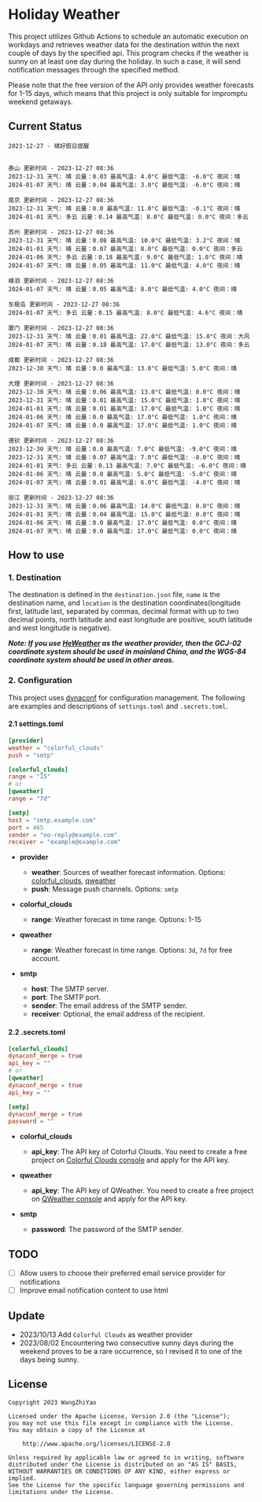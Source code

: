 # Holiday Weather

This project utilizes Github Actions to schedule an automatic execution on workdays and retrieves weather data for the destination within the next couple of days by the  specified api.
This program checks if the weather is sunny on at least one day during the holiday. In such a case, it will send notification messages through the specified method.

Please note that the free version of the API only provides weather forecasts for 1-15 days, which means that this project is only suitable for impromptu weekend getaways.

## Current Status

```
2023-12-27 - 晴好假日提醒


泰山 更新时间 - 2023-12-27 08:36
2023-12-31 天气: 晴 云量：0.03 最高气温: 4.0°C 最低气温: -6.0°C 夜间：晴
2024-01-07 天气: 晴 云量：0.04 最高气温: 3.0°C 最低气温: -6.0°C 夜间：晴

南京 更新时间 - 2023-12-27 08:36
2023-12-31 天气: 晴 云量：0.0 最高气温: 11.0°C 最低气温: -0.1°C 夜间：晴
2024-01-01 天气: 多云 云量：0.14 最高气温: 8.0°C 最低气温: 0.0°C 夜间：多云

苏州 更新时间 - 2023-12-27 08:36
2023-12-31 天气: 晴 云量：0.08 最高气温: 10.0°C 最低气温: 3.2°C 夜间：晴
2024-01-01 天气: 晴 云量：0.07 最高气温: 8.0°C 最低气温: 0.0°C 夜间：多云
2024-01-06 天气: 多云 云量：0.18 最高气温: 9.0°C 最低气温: 1.0°C 夜间：晴
2024-01-07 天气: 晴 云量：0.05 最高气温: 11.0°C 最低气温: 4.0°C 夜间：晴

嵊泗 更新时间 - 2023-12-27 08:36
2024-01-07 天气: 晴 云量：0.05 最高气温: 8.0°C 最低气温: 4.0°C 夜间：晴

东极岛 更新时间 - 2023-12-27 08:36
2024-01-07 天气: 多云 云量：0.15 最高气温: 8.0°C 最低气温: 4.6°C 夜间：晴

厦门 更新时间 - 2023-12-27 08:36
2023-12-31 天气: 晴 云量：0.01 最高气温: 22.0°C 最低气温: 15.0°C 夜间：大风
2024-01-07 天气: 晴 云量：0.18 最高气温: 17.0°C 最低气温: 13.0°C 夜间：多云

成都 更新时间 - 2023-12-27 08:36
2023-12-30 天气: 晴 云量：0.0 最高气温: 13.0°C 最低气温: 5.0°C 夜间：晴

大理 更新时间 - 2023-12-27 08:36
2023-12-30 天气: 晴 云量：0.06 最高气温: 13.0°C 最低气温: 0.0°C 夜间：晴
2023-12-31 天气: 晴 云量：0.01 最高气温: 15.0°C 最低气温: 1.0°C 夜间：晴
2024-01-01 天气: 晴 云量：0.01 最高气温: 17.0°C 最低气温: 1.0°C 夜间：晴
2024-01-06 天气: 晴 云量：0.0 最高气温: 17.0°C 最低气温: 1.0°C 夜间：晴
2024-01-07 天气: 晴 云量：0.0 最高气温: 17.0°C 最低气温: 1.0°C 夜间：晴

德钦 更新时间 - 2023-12-27 08:36
2023-12-30 天气: 晴 云量：0.0 最高气温: 7.0°C 最低气温: -9.0°C 夜间：晴
2023-12-31 天气: 晴 云量：0.07 最高气温: 7.0°C 最低气温: -8.0°C 夜间：晴
2024-01-01 天气: 多云 云量：0.13 最高气温: 7.0°C 最低气温: -6.0°C 夜间：晴
2024-01-06 天气: 晴 云量：0.0 最高气温: 5.0°C 最低气温: -5.0°C 夜间：晴
2024-01-07 天气: 晴 云量：0.01 最高气温: 6.0°C 最低气温: -4.0°C 夜间：晴

丽江 更新时间 - 2023-12-27 08:36
2023-12-31 天气: 晴 云量：0.06 最高气温: 14.0°C 最低气温: 0.0°C 夜间：晴
2024-01-01 天气: 晴 云量：0.04 最高气温: 15.0°C 最低气温: 0.0°C 夜间：晴
2024-01-06 天气: 晴 云量：0.0 最高气温: 17.0°C 最低气温: 0.0°C 夜间：晴
2024-01-07 天气: 晴 云量：0.0 最高气温: 17.0°C 最低气温: 0.0°C 夜间：晴

```

## How to use

### 1. Destination

The destination is defined in the `destination.json` file, `name` is the destination name, and `location` is the destination coordinates(longitude first, latitude last, separated by commas, decimal format with up to two decimal points, north latitude and east longitude are positive, south latitude and west longitude is negative).

***Note: If you use [HeWeather](https://dev.qweather.com/docs/) as the weather provider, then the GCJ-02 coordinate system should be used in mainland China, and the WGS-84 coordinate system should be used in other areas.***

### 2. Configuration

This project uses [dynaconf](https://github.com/dynaconf/dynaconf) for configuration management. The following are examples and descriptions of `settings.toml`  and `.secrets.toml`.

#### 2.1 settings.toml

```toml
[provider]
weather = "colorful_clouds"
push = "smtp"

[colorful_clouds]
range = "15"
# or
[qweather]
range = "7d"

[smtp]
host = "smtp.example.com"
port = 465
sender = "no-reply@example.com"
receiver = "example@example.com"
```
- **provider**
  - **weather**: Sources of weather forecast information. Options: [colorful_clouds](https://docs.caiyunapp.com/docs/daily), [qweather](https://dev.qweather.com/docs/api/weather/weather-daily-forecast/)
  - **push**: Message push channels. Options: `smtp`

- **colorful_clouds**
  - **range**:  Weather forecast in time range. Options: 1-15

- **qweather**
  - **range**: Weather forecast in time range. Options: `3d`, `7d` for free account.

- **smtp**
  - **host**: The SMTP server.
  - **port**: The SMTP port.
  - **sender**: The email address of the SMTP sender.
  - **receiver**: Optional, the email address of the recipient.

#### 2.2 .secrets.toml

```toml
[colorful_clouds]
dynaconf_merge = true
api_key = ""
# or
[qweather]
dynaconf_merge = true
api_key = ""

[smtp]
dynaconf_merge = true
password = ""
```

- **colorful_clouds**
  - **api_key**:  The API key of Colorful Clouds. You need to create a free project on [Colorful Clouds console](https://platform.caiyunapp.com/dashboard/index) and apply for the API key.

- **qweather**
  - **api_key**: The API key of QWeather. You need to create a free project on [QWeather console](https://console.qweather.com/#/console) and apply for the API key.

- **smtp**
  - **password**: The password of the SMTP sender.


## TODO

- [ ] Allow users to choose their preferred email service provider for notifications
- [ ] Improve email notification content to use html

## Update
- 2023/10/13 Add `Colorful Clouds` as weather provider 
- 2023/08/02 Encountering two consecutive sunny days during the weekend proves to be a rare occurrence, so I revised it to one of the days being sunny.

## License

    Copyright 2023 WangZhiYao
    
    Licensed under the Apache License, Version 2.0 (the "License");
    you may not use this file except in compliance with the License.
    You may obtain a copy of the License at
    
        http://www.apache.org/licenses/LICENSE-2.0
    
    Unless required by applicable law or agreed to in writing, software
    distributed under the License is distributed on an "AS IS" BASIS,
    WITHOUT WARRANTIES OR CONDITIONS OF ANY KIND, either express or implied.
    See the License for the specific language governing permissions and
    limitations under the License.
